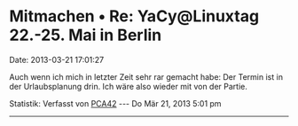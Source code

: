 Mitmachen • Re: YaCy\@Linuxtag 22.-25. Mai in Berlin
====================================================

Date: 2013-03-21 17:01:27

Auch wenn ich mich in letzter Zeit sehr rar gemacht habe: Der Termin ist
in der Urlaubsplanung drin. Ich wäre also wieder mit von der Partie.

Statistik: Verfasst von
[PCA42](http://forum.yacy-websuche.de/memberlist.php?mode=viewprofile&u=211)
--- Do Mär 21, 2013 5:01 pm

------------------------------------------------------------------------
